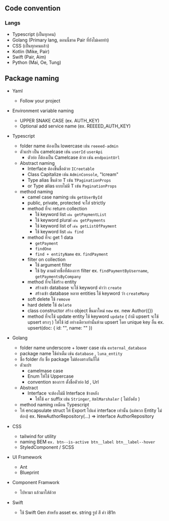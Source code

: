 ## Code convention

### Langs
- Typescript (เป็นทุกคน)
- Golang (Primary lang, ตอนนี้ขาด Pair ที่ยังไม่เคยทำ)
- CSS (เป็นทุกคนแล้ว)
- Kotlin (Mike, Pair)
- Swift (Pair, Aim)
- Python (Mai, Oe, Tung)

## Package naming
- Yaml
  - Follow your project
- Environment variable naming
  - UPPER SNAKE CASE (ex. AUTH_KEY)
  - Optional add service name (ex. REEEED_AUTH_KEY)
  
- Typescript
    - folder name ต้องเป็น lowercase เช่น `reeeed-admin`
    - ตัวแปร เป็น camelcase เช่น `userId` `userApi`
      - ตัวย่อ ก็ต้องเป็น Camelcase ด้วย เช่น `endpointUrl`
    - Abstract naming
      - Interface ต้องขึ้นชื่อด้วย `ICreetable`
      - Class Capitalize เช่น `AdminConsole`, "Icream"
      - Type alias ขึ้นด้วย T เช่น `TPaginationProps`
      - or Type alias แบบไม่มี T เช่น `PaginationProps`
    - method naming
      - camel case naming เช่น `getUserById`
      - public, private, protected จะใส่ strictly
      - method ที่จะ return collection
        - ใช้ keyword list `เช่น getPaymentList`
        - ใช้ keyword plural `เช่น getPayments`
        - ใช้ keyword list of `เช่น getListOfPayment`
        - ใช้ keyword list `เช่น find`
      - method ที่จะ get 1 data
        - `getPayment`
        - `findOne`
        - `find + entityName` ex. `findPayment`
      - filter on collection
        - ใช้ argument filter
        - ใช้ by ตามด้วยชื่อที่ต้องการ filter ex. `findPaymentByUsername`, `getPaymentsByCompany`
      - method ที่จะใช้สร้าง entity
        - สร้างเข้า database จะใช้ keyword คำว่า `create`
        - สร้างเข้า database หลาย entities ใช้ keyword ว่า `createMany`
      - soft delete ใช้ `remove`
      - hard delete ใช้ `delete`
      - class constructor สร้าง object ขึ้นมาใหม่ `new` ex. new Author({})
      - method ที่จะใช้ update entity ใช้ keyword `update` ( ถ้ามี upsert จะใช้ upsert ตรงๆ )
          ให้ใช้ id อย่างเดียวเท่านั้นห้าม upsert โดย unique key อื่น ex. upsert(doc: { id: "", name: "" })
   
 - Golang
    - folder name underscore + lower case เช่น `external_database`
    - package name ใช้คำเต็ม เช่น `database` , `luna_entity`
    - ชื่อ folder กับ ชื่อ package ไม่ต้องตรงกันก็ได้
    - ตัวแปร
      - camelmase case
      - Enum ให้ใช้ Uppercase
      - convention ของการ ตั้งชื่อตัวย่อ Id , Url
    - Abstract
      - Interface จะต้องไม่มี Interface ข้างหลัง
        - ให้ใช้ `er` suffix เช่น `Stringer`, `XmlMarshaler` ( ไม่บังคับ )
    - method naming เหมือน Typescript
    - ให้ encapsulate struct ให้ Export ไปแค่ interface เท่านั้น (แต่พวก Entity ไม่ต้อง)
      ex. NewAuthorRepository(...) => interface AuthorRepository
  
  - CSS
    - tailwind for utility
    - naming BEM `ex. btn--is-active btn__label btn__label--hover`
    - StyledComponent / SCSS
  
  - UI Framework
    - Ant
    - Blueprint
    
  - Component Framwork
    - ไปหามา แล้วมาใส่ด้วย
    
  - Swift
    - ใช้ Swift Gen สำหรับ asset ex. string รูป สี คำ i81n
